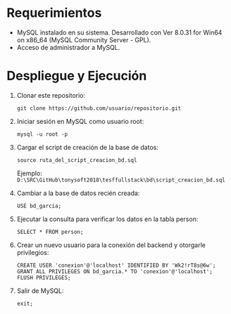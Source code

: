 # Requerimientos

- MySQL instalado en su sistema. Desarrollado con Ver 8.0.31 for Win64 on x86_64 (MySQL Community Server - GPL).
- Acceso de administrador a MySQL.

# Despliegue y Ejecución

1. Clonar este repositorio:
   ```
   git clone https://github.com/usuario/repositorio.git
   ```

2. Iniciar sesión en MySQL como usuario root:
   ```
   mysql -u root -p
   ```

3. Cargar el script de creación de la base de datos:
   ```
   source ruta_del_script_creacion_bd.sql
   ```
   Ejemplo: `D:\SRC\GitHub\tonysoft2018\tesffullstack\bd\script_creacion_bd.sql`

4. Cambiar a la base de datos recién creada:
   ```
   USE bd_garcia;
   ```

5. Ejecutar la consulta para verificar los datos en la tabla person:
   ```
   SELECT * FROM person;
   ```

6. Crear un nuevo usuario para la conexión del backend y otorgarle privilegios:
   ```
   CREATE USER 'conexion'@'localhost' IDENTIFIED BY 'Wk2!rT8s@6w';
   GRANT ALL PRIVILEGES ON bd_garcia.* TO 'conexion'@'localhost';
   FLUSH PRIVILEGES;
   ```

7. Salir de MySQL:
   ```
   exit;
   ```